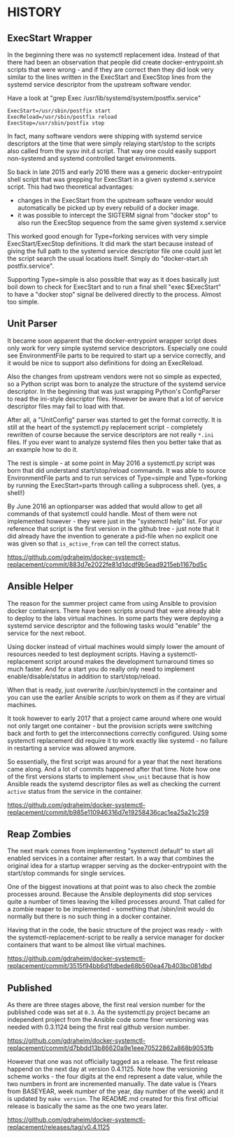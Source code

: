 # HISTORY

## ExecStart Wrapper

In the beginning there was no systemctl replacement idea. Instead of that 
there had been an observation that people did create docker-entrypoint.sh
scripts that were wrong - and if they are correct then they did look very
similar to the lines written in the ExecStart and ExecStop lines from the
systemd service descriptor from the upstream software vendor.

Have a look at "grep Exec /usr/lib/systemd/system/postfix.service"

    ExecStart=/usr/sbin/postfix start
    ExecReload=/usr/sbin/postfix reload
    ExecStop=/usr/sbin/postfix stop

In fact, many software vendors were shipping with systemd service descriptors
at the time that were simply relaying start/stop to the scripts also called 
from the sysv init.d script. That way one could easily support non-systemd 
and systemd controlled target environments.

So back in late 2015 and early 2016 there was a generic docker-entrypoint
shell script that was grepping for ExecStart in a given systemd x.service
script. This had two theoretical advantages:

 * changes in the ExecStart from the upstream software vendor would 
   automatically be picked up by every rebuild of a docker image.
 * it was possible to intercept the SIGTERM signal from "docker stop" to also
   run the ExecStop sequence from the same given systemd x.service

This worked good enough for Type=forking services with very simple 
ExecStart/ExecStop definitions. It did mark the start because instead 
of giving the full path to the systemd service descriptor file one could 
just let the script search the usual locations itself. Simply do 
"docker-start.sh postfix.service".

Supporting Type=simple is also possible that way as it does basically 
just boil down to check for ExecStart and to run a final shell 
"exec $ExecStart" to have a "docker stop" signal be delivered directly
to the process. Almost too simple.

## Unit Parser

It became soon apparent that the docker-entrypoint wrapper script does
only work for very simple systemd service descriptors. Especially one
could see EnvironmentFile parts to be required to start up a service
correctly, and it would be nice to support also definitions for doing
an ExecReload.

Also the changes from upstream vendors were not so simple as expected,
so a Python script was born to analyze the structure of the systemd
service descriptor. In the beginning that was just wrapping Python's
ConfigParser to read the ini-style descriptor files. However be aware
that a lot of service descriptor files may fail to load with that.

After all, a "UnitConfig" parser was started to get the format
correctly. It is still at the heart of the systemctl.py
replacement script - completely rewritten of course because the
service descriptors are not really `*.ini` files. If you ever want 
to analyze systemd files then you better take that as an example how 
to do it.

The rest is simple - at some point in May 2016 a systemctl.py
script was born that did understand start/stop/reload commands.
It was able to source EnvironmentFile parts and to run services
of Type=simple and Type=forking by running the ExecStart=parts
through calling a subprocess shell. (yes, a shell!)

By June 2016 an optionparser was added that would allow to get 
all commands of that systemctl could handle. Most of them were
not implemented however - they were just in the "systemctl help"
list. For your reference that script is the first version in
the github tree - just note that it did already have the 
invention to generate a pid-file when no explicit one was given
so that `is_active_from` can tell the correct status.

https://github.com/gdraheim/docker-systemctl-replacement/commit/883d7e2022fe81d1dcdf9b5ead9215eb1167bd5c

## Ansible Helper

The reason for the summer project came from using Ansible to
provision docker containers. There have been scripts around
that were already able to deploy to the labs virtual machines.
In some parts they were deploying a systemd service descriptor
and the following tasks would "enable" the service for the
next reboot.

Using docker instead of virtual machines would simply lower
the amount of resources needed to test deployment scripts.
Having a systemctl-replacement script around makes the
development turnaround times so much faster. And for a start
you do really only need to implement enable/disable/status
in addition to start/stop/reload.

When that is ready, just overwrite /usr/bin/systemctl in
the container and you can use the earlier Ansible scripts 
to work on them as if they are virtual machines.

It took however to early 2017 that a project came around
where one would not only target one container - but the
provision scripts were switching back and forth to get
the interconnections correctly configured. Using some
systemctl replacement did require it to work exactly
like systemd - no failure in restarting a service was
allowed anymore.

So essentially, the first script was around for a year
that the next iterations came along. And a lot of commits
happened after that time. Note how one of the first versions
starts to implement `show_unit` because that is how Ansible 
reads the systemd descriptor files as well as checking 
the current `active` status from the service in the container.

https://github.com/gdraheim/docker-systemctl-replacement/commit/b985e110946316d7e19258436cac1ea25a21c259

## Reap Zombies

The next mark comes from implementing "systemctl default" to
start all enabled services in a container after restart. In
a way that combines the original idea for a startup wrapper
serving as the docker-entrypoint with the start/stop commands
for single services.

One of the biggest inovations at that point was to also check
the zombie processes around. Because the Ansible deployments
did stop services quite a number of times leaving the killed
processes around. That called for a zombie reaper to be
implemented - something that /sbin/init would do normally but
there is no such thing in a docker container.

Having that in the code, the basic structure of the project
was ready - with the systemctl-replacement-script to be
really a service manager for docker containers that want to
be almost like virtual machines.

https://github.com/gdraheim/docker-systemctl-replacement/commit/3515f94bb6d1fdbede68b560ea47b403bc081dbd

## Published

As there are three stages above, the first real version number
for the published code was set at `0.3`. As the systemctl.py
project became an independent project from the Ansible code
some finer versioning was needed with 0.3.1124 being the first
real github version number.

https://github.com/gdraheim/docker-systemctl-replacement/commit/d7bbdd13b86620a9e1eee70522862a868b9053fb

However that one was not officially tagged as a release. The
first release happend on the next day at version 0.4.1125. Note 
how the versioning scheme works - the four digits at the end 
represent a date value, while the two numbers in front are 
incremented manually. The date value is (Years from BASEYEAR,
week number of the year, day number of the week) and it is
updated by `make version`. The README.md created for this first
official release is basically the same as the one two years later.

https://github.com/gdraheim/docker-systemctl-replacement/releases/tag/v0.4.1125











